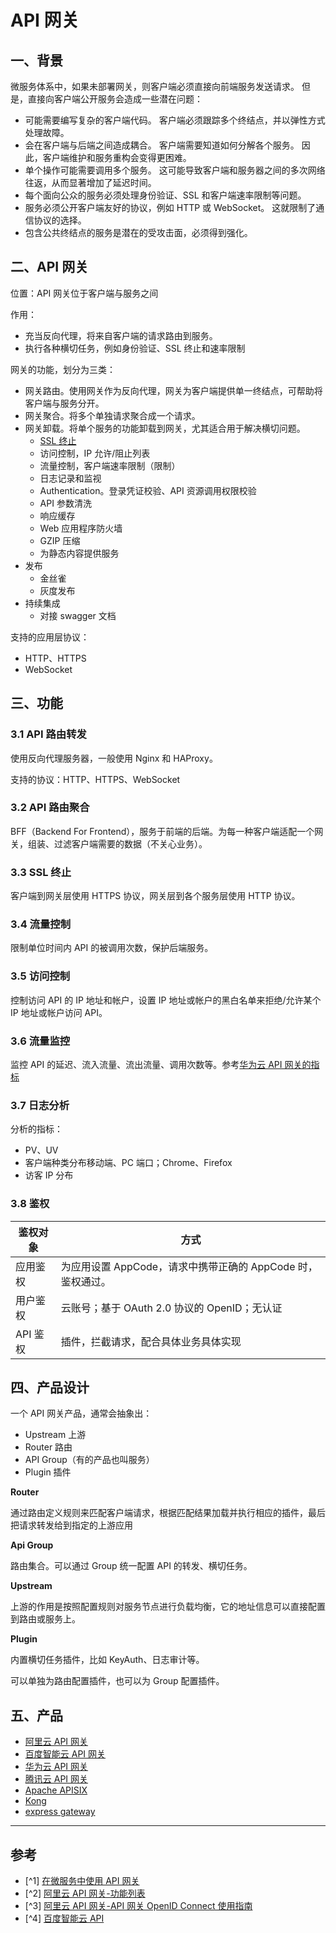 # API 网关

## 一、背景

微服务体系中，如果未部署网关，则客户端必须直接向前端服务发送请求。 但是，直接向客户端公开服务会造成一些潜在问题：

- 可能需要编写复杂的客户端代码。 客户端必须跟踪多个终结点，并以弹性方式处理故障。
- 会在客户端与后端之间造成耦合。 客户端需要知道如何分解各个服务。 因此，客户端维护和服务重构会变得更困难。
- 单个操作可能需要调用多个服务。 这可能导致客户端和服务器之间的多次网络往返，从而显著增加了延迟时间。
- 每个面向公众的服务必须处理身份验证、SSL 和客户端速率限制等问题。
- 服务必须公开客户端友好的协议，例如 HTTP 或 WebSocket。 这就限制了通信协议的选择。
- 包含公共终结点的服务是潜在的受攻击面，必须得到强化。

## 二、API 网关

位置：API 网关位于客户端与服务之间

作用：

- 充当反向代理，将来自客户端的请求路由到服务。
- 执行各种横切任务，例如身份验证、SSL 终止和速率限制

网关的功能，划分为三类：

- 网关路由。使用网关作为反向代理，网关为客户端提供单一终结点，可帮助将客户端与服务分开。
- 网关聚合。将多个单独请求聚合成一个请求。
- 网关卸载。将单个服务的功能卸载到网关，尤其适合用于解决横切问题。
  - [SSL 终止](https://www.racent.com/blog/ssl-offloading-bridging-termination)
  - 访问控制，IP 允许/阻止列表
  - 流量控制，客户端速率限制（限制）
  - 日志记录和监视
  - Authentication。登录凭证校验、API 资源调用权限校验
  - API 参数清洗
  - 响应缓存
  - Web 应用程序防火墙
  - GZIP 压缩
  - 为静态内容提供服务
- 发布
  - 金丝雀
  - 灰度发布
- 持续集成
  - 对接 swagger 文档

支持的应用层协议：

- HTTP、HTTPS
- WebSocket

## 三、功能

### 3.1 API 路由转发

使用反向代理服务器，一般使用 Nginx 和 HAProxy。

支持的协议：HTTP、HTTPS、WebSocket

### 3.2 API 路由聚合

BFF（Backend For Frontend），服务于前端的后端。为每一种客户端适配一个网关，组装、过滤客户端需要的数据（不关心业务）。

### 3.3 SSL 终止

客户端到网关层使用 HTTPS 协议，网关层到各个服务层使用 HTTP 协议。

### 3.4 流量控制

限制单位时间内 API 的被调用次数，保护后端服务。

### 3.5 访问控制

控制访问 API 的 IP 地址和帐户，设置 IP 地址或帐户的黑白名单来拒绝/允许某个 IP 地址或帐户访问 API。

### 3.6 流量监控

监控 API 的延迟、流入流量、流出流量、调用次数等。参考[华为云 API 网关的指标](https://support.huaweicloud.com/intl/zh-cn/usermanual-apig/apig-ug-180427085.html)

### 3.7 日志分析

分析的指标：

- PV、UV
- 客户端种类分布移动端、PC 端口；Chrome、Firefox
- 访客 IP 分布

### 3.8 鉴权

| 鉴权对象 | 方式                                                        |
| -------- | ----------------------------------------------------------- |
| 应用鉴权 | 为应用设置 AppCode，请求中携带正确的 AppCode 时，鉴权通过。 |
| 用户鉴权 | 云账号；基于 OAuth 2.0 协议的 OpenID；无认证                |
| API 鉴权 | 插件，拦截请求，配合具体业务具体实现                        |

## 四、产品设计

一个 API 网关产品，通常会抽象出：

- Upstream 上游
- Router 路由
- API Group（有的产品也叫服务）
- Plugin 插件

**Router**

通过路由定义规则来匹配客户端请求，根据匹配结果加载并执行相应的插件，最后把请求转发给到指定的上游应用

**Api Group**

路由集合。可以通过 Group 统一配置 API 的转发、横切任务。

**Upstream**

上游的作用是按照配置规则对服务节点进行负载均衡，它的地址信息可以直接配置到路由或服务上。

**Plugin**

内置横切任务插件，比如 KeyAuth、日志审计等。

可以单独为路由配置插件，也可以为 Group 配置插件。

## 五、产品

- [阿里云 API 网关](https://help.aliyun.com/product/29462.html)
- [百度智能云 API 网关](https://cloud.baidu.com/doc/APIGW/index.html)
- [华为云 API 网关](https://support.huaweicloud.com/intl/zh-cn/apig/index.html)
- [腾讯云 API 网关](https://cloud.tencent.com/document/product/628)
- [Apache APISIX](https://apisix.apache.org/zh/docs/apisix/getting-started/)
- [Kong](https://docs.konghq.com/gateway/latest/)
- [express gateway](https://www.express-gateway.io/docs/core-concepts/)

---

## 参考

- [^1] [在微服务中使用 API 网关](https://learn.microsoft.com/zh-cn/azure/architecture/microservices/design/gateway)
- [^2] [阿里云 API 网关-功能列表](https://help.aliyun.com/document_detail/29466.html)
- [^3] [阿里云 API 网关-API 网关 OpenID Connect 使用指南](https://help.aliyun.com/document_detail/48019.htm?spm=a2c4g.11186623.0.0.41ab26d3JQFmKl#topic9444)
- [^4] [百度智能云 API](https://cloud.baidu.com/doc/APIGW/index.html)
